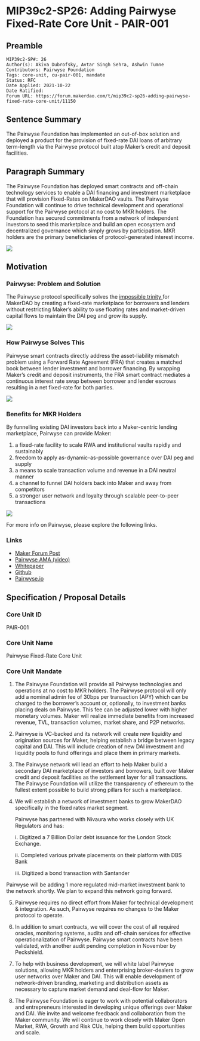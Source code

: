 # MIP39c2-SP26: Adding Pairwyse Fixed-Rate Core Unit - PAIR-001

## Preamble

```
MIP39c2-SP#: 26
Author(s): Akiva Dubrofsky, Avtar Singh Sehra, Ashwin Tumne
Contributors: Pairwyse Foundation
Tags: core-unit, cu-pair-001, mandate
Status: RFC
Date Applied: 2021-10-22
Date Ratified:
Forum URL: https://forum.makerdao.com/t/mip39c2-sp26-adding-pairwyse-fixed-rate-core-unit/11150
```

## Sentence Summary

The Pairwyse Foundation has implemented an out-of-box solution and deployed a product for the provision of fixed-rate DAI loans of arbitrary term-length via the Pairwyse protocol built atop Maker’s credit and deposit facilities.

## Paragraph Summary

The Pairwyse Foundation has deployed smart contracts and off-chain technology services to enable a DAI financing and investment marketplace that will provision Fixed-Rates on MakerDAO vaults. The Pairwyse Foundation will continue to drive technical development and operational support for the Pairwyse protocol at no cost to MKR holders. The Foundation has secured commitments from a network of independent investors to seed this marketplace and build an open ecosystem and decentralized governance which simply grows by participation. MKR holders are the primary beneficiaries of protocol-generated interest income.

![](https://github.com/makerdao/mips/blob/master/MIP39/MIP39c2-Subproposals/supporting_materials/MIP39c2-SP26/flowchart.png)

## Motivation

### Pairwyse: Problem and Solution

The Pairwyse protocol specifically solves the [impossible trinity ](https://en.wikipedia.org/wiki/Impossible_trinity)for MakerDAO by creating a fixed-rate marketplace for borrowers and lenders without restricting Maker’s ability to use floating rates and market-driven capital flows to maintain the DAI peg and grow its supply.

![](https://github.com/makerdao/mips/blob/master/MIP39/MIP39c2-Subproposals/supporting_materials/MIP39c2-SP26/trinity.png)

### How Pairwyse Solves This

Pairwyse smart contracts directly address the asset-liability mismatch problem using a Forward Rate Agreement (FRA) that creates a matched book between lender investment and borrower financing. By wrapping Maker’s credit and deposit instruments, the FRA smart contract mediates a continuous interest rate swap between borrower and lender escrows resulting in a net fixed-rate for both parties.

![](https://github.com/makerdao/mips/blob/master/MIP39/MIP39c2-Subproposals/supporting_materials/MIP39c2-SP26/pairwyse-fra-smart-contract.png)

### Benefits for MKR Holders

By funnelling existing DAI investors back into a Maker-centric lending marketplace, Pairwyse can provide Maker:

1. a fixed-rate facility to scale RWA and institutional vaults rapidly and sustainably
2. freedom to apply as-dynamic-as-possible governance over DAI peg and supply
3. a means to scale transaction volume and revenue in a DAI neutral manner
4. a channel to funnel DAI holders back into Maker and away from competitors
5. a stronger user network and loyalty through scalable peer-to-peer transactions

![](https://github.com/makerdao/mips/blob/master/MIP39/MIP39c2-Subproposals/supporting_materials/MIP39c2-SP26/benefits.png)

For more info on Pairwyse, please explore the following links.

### Links

* [Maker Forum Post](https://forum.makerdao.com/t/discussion-pairwyse-as-a-solution-for-fixed-rates-on-makerdao/10145)
* [Pairwyse AMA (video)](https://forum.makerdao.com/t/ama-fixed-rate-maker-vaults-with-pairwyse/10397/5)
* [Whitepaper](https://github.com/akiva-capital-holdings/pairwyse-smart-contracts/blob/master/doc/Pairwyse_Whitepaper_Early_Preview_Oct.6.2021.pdf)
* [Github](https://github.com/akiva-capital-holdings/pairwyse-smart-contracts)
* [Pairwyse.io](https://pairwyse.io/)

## Specification / Proposal Details

### Core Unit ID

PAIR-001

### Core Unit Name

Pairwyse Fixed-Rate Core Unit

### Core Unit Mandate

1. The Pairwyse Foundation will provide all Pairwyse technologies and operations at no cost to MKR holders. The Pairwyse protocol will only add a nominal admin fee of 30bps per transaction (APY) which can be charged to the borrower’s account or, optionally, to investment banks placing deals on Pairwyse. This fee can be adjusted lower with higher monetary volumes. Maker will realize immediate benefits from increased revenue, TVL, transaction volumes, market share, and P2P networks.

2. Pairwyse is VC-backed and its network will create new liquidity and origination sources for Maker, helping establish a bridge between legacy capital and DAI. This will include creation of new DAI investment and liquidity pools to fund offerings and place them in primary markets.

3. The Pairwyse network will lead an effort to help Maker build a secondary DAI marketplace of investors and borrowers, built over Maker credit and deposit facilities as the settlement layer for all transactions. The Pairwyse Foundation will utilize the transparency of ethereum to the fullest extent possible to build strong pillars for such a marketplace.

4. We will establish a network of investment banks to grow MakerDAO specifically in the fixed rates market segment.

     Pairwyse has partnered with Nivaura who works closely with UK Regulators and has:

   i. Digitized a 7 Billion Dollar debt issuance for the London Stock Exchange.

   ii. Completed various private placements on their platform with DBS Bank

   iii. Digitized a bond transaction with Santander

Pairwyse will be adding 1 more regulated mid-market investment bank to the network shortly. We plan to expand this network going forward.

5. Pairwyse requires no direct effort from Maker for technical development & integration. As such, Pairwyse requires no changes to the Maker protocol to operate.

6. In addition to smart contracts, we will cover the cost of all required oracles, monitoring systems, audits and off-chain services for effective operationalization of Pairwyse. Pairwyse smart contracts have been validated, with another audit pending completion in November by Peckshield.

7. To help with business development, we will white label Pairwyse solutions, allowing MKR holders and enterprising broker-dealers to grow user networks over Maker and DAI. This will enable development of network-driven branding, marketing and distribution assets as necessary to capture market demand and deal-flow for Maker.

8. The Pairwyse Foundation is eager to work with potential collaborators and entrepreneurs interested in developing unique offerings over Maker and DAI. We invite and welcome feedback and collaboration from the Maker community. We will continue to work closely with Maker Open Market, RWA, Growth and Risk CUs, helping them build opportunities and scale.
